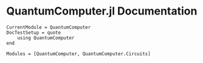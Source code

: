 # QuantumComputer.jl Documentation

```@meta
CurrentModule = QuantumComputer
DocTestSetup = quote
    using QuantumComputer
end
```

```@autodocs
Modules = [QuantumComputer, QuantumComputer.Circuits]
```
